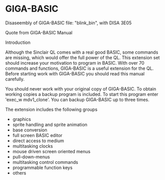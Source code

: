 # GIGA-BASIC

Disaseembly of GIGA-BASIC file: "blink_bin", with DISA 3E05

Quote from GIGA-BASIC Manual

Introduction

Although the Sinclair QL comes with a real good BASIC, some commands are missing, which would offer the full power of the
QL. This extension set should increase your motivation to program in BASIC. With over 70 commands and functions, GIGA-BASIC
is a useful extension for the QL. Before starting work with GIGA-BASIC you should read this manual carefully.

You should never work with your original copy of GIGA-BASIC. To obtain working copies a backup program is included. To start
this program enter 'exec_w mdv1_clone'. You can backup GIGA-BASIC up to three times.

The extension includes the following groups
- graphics
- sprite handling and sprite animation
- base conversion
- full screen BASIC editor
- direct access to medium
- multitasking clocks
- mouse driven screen oriented menus
- pull-down-menus
- multitasking control commands
- programmable function keys
- others
